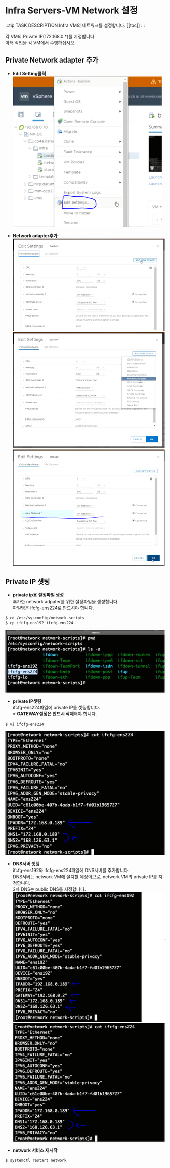 # Infra Servers-VM Network 설정

:::tip TASK DESCRIPTION
Infra VM의 네트워크를 설정합니다.
[[toc]] 
:::

각 VM의 Private IP(172.168.0.*)를 지정합니다.   
아래 작업을 각 VM에서 수행하십시오.  

## Private Network adapter 추가
- **Edit Setting클릭**  
![](./img/infra03-01.png)

- **Network adapter추가**  
![](./img/infra03-02.png)
![](./img/infra03-03.png)
![](./img/infra03-04.png)

## Private IP 셋팅
- **private ip용 설정파일 생성**  
추가한 network adpater를 위한 설정파일을 생성합니다.  
파일명은 ifcfg-ens224로 만드셔야 합니다.    
```
$ cd /etc/sysconfig/network-scripts
$ cp ifcfg-ens192 ifcfg-ens224
```
![](./img/infra03-05.png)

- **private IP셋팅**  
ifcfg-ens224파일에 private IP를 셋팅합니다.  
※ **GATEWAY설정은 반드시 삭제**해야 합니다. 
```
$ vi ifcfg-ens224
```
![](./img/infra03-07.png)

- **DNS서버 셋팅**  
ifcfg-ens192와 ifcfg-ens224파일에 DNS서버를 추가합니다.   
DNS서버는 network VM에 설치할 예정이므로, network VM의 private IP를 지정합니다.  
2차 DNS는 public DNS를 지정합니다. 
![](./img/infra03-06.png)
![](./img/infra03-07.png)
 
- **network 서비스 재시작**  
```
$ systemctl restart network
```








